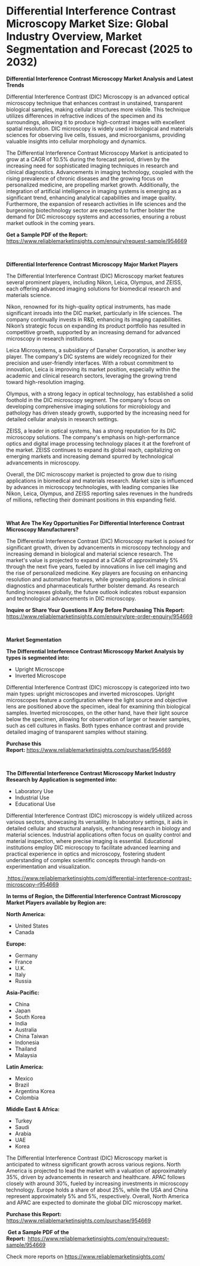 <p><h1>Differential Interference Contrast Microscopy Market Size: Global Industry Overview, Market Segmentation and Forecast (2025 to 2032)</h1></p><p><strong>Differential Interference Contrast Microscopy Market Analysis and Latest Trends</strong></p>
<p><p>Differential Interference Contrast (DIC) Microscopy is an advanced optical microscopy technique that enhances contrast in unstained, transparent biological samples, making cellular structures more visible. This technique utilizes differences in refractive indices of the specimen and its surroundings, allowing it to produce high-contrast images with excellent spatial resolution. DIC microscopy is widely used in biological and materials sciences for observing live cells, tissues, and microorganisms, providing valuable insights into cellular morphology and dynamics.</p><p>The Differential Interference Contrast Microscopy Market is anticipated to grow at a CAGR of 10.5% during the forecast period, driven by the increasing need for sophisticated imaging techniques in research and clinical diagnostics. Advancements in imaging technology, coupled with the rising prevalence of chronic diseases and the growing focus on personalized medicine, are propelling market growth. Additionally, the integration of artificial intelligence in imaging systems is emerging as a significant trend, enhancing analytical capabilities and image quality. Furthermore, the expansion of research activities in life sciences and the burgeoning biotechnology sector are expected to further bolster the demand for DIC microscopy systems and accessories, ensuring a robust market outlook in the coming years.</p></p>
<p><strong>Get a Sample PDF of the Report:&nbsp;</strong> <a href="https://www.reliablemarketinsights.com/enquiry/request-sample/954669?utm_campaign=1894&utm_medium=2&utm_source=Github&utm_content=ia&utm_term=07032025&utm_id=differential-interference-contrast-microscopy">https://www.reliablemarketinsights.com/enquiry/request-sample/954669</a></p>
<p>&nbsp;</p>
<p><strong>Differential Interference Contrast Microscopy Major Market Players</strong></p>
<p><p>The Differential Interference Contrast (DIC) Microscopy market features several prominent players, including Nikon, Leica, Olympus, and ZEISS, each offering advanced imaging solutions for biomedical research and materials science.</p><p>Nikon, renowned for its high-quality optical instruments, has made significant inroads into the DIC market, particularly in life sciences. The company continually invests in R&D, enhancing its imaging capabilities. Nikon’s strategic focus on expanding its product portfolio has resulted in competitive growth, supported by an increasing demand for advanced microscopy in research institutions.</p><p>Leica Microsystems, a subsidiary of Danaher Corporation, is another key player. The company's DIC systems are widely recognized for their precision and user-friendly interfaces. With a robust commitment to innovation, Leica is improving its market position, especially within the academic and clinical research sectors, leveraging the growing trend toward high-resolution imaging.</p><p>Olympus, with a strong legacy in optical technology, has established a solid foothold in the DIC microscopy segment. The company's focus on developing comprehensive imaging solutions for microbiology and pathology has driven steady growth, supported by the increasing need for detailed cellular analysis in research settings.</p><p>ZEISS, a leader in optical systems, has a strong reputation for its DIC microscopy solutions. The company's emphasis on high-performance optics and digital image processing technology places it at the forefront of the market. ZEISS continues to expand its global reach, capitalizing on emerging markets and increasing demand spurred by technological advancements in microscopy.</p><p>Overall, the DIC microscopy market is projected to grow due to rising applications in biomedical and materials research. Market size is influenced by advances in microscopy technologies, with leading companies like Nikon, Leica, Olympus, and ZEISS reporting sales revenues in the hundreds of millions, reflecting their dominant positions in this expanding field.</p></p>
<p>&nbsp;</p>
<p><strong>What Are The Key Opportunities For Differential Interference Contrast Microscopy Manufacturers?</strong></p>
<p><p>The Differential Interference Contrast (DIC) Microscopy market is poised for significant growth, driven by advancements in microscopy technology and increasing demand in biological and material science research. The market's value is projected to expand at a CAGR of approximately 5% through the next five years, fueled by innovations in live cell imaging and the rise of personalized medicine. Key players are focusing on enhancing resolution and automation features, while growing applications in clinical diagnostics and pharmaceuticals further bolster demand. As research funding increases globally, the future outlook indicates robust expansion and technological advancements in DIC microscopy.</p></p>
<p><strong>Inquire or Share Your Questions If Any Before Purchasing This Report:</strong> <a href="https://www.reliablemarketinsights.com/enquiry/pre-order-enquiry/954669?utm_campaign=1894&utm_medium=2&utm_source=Github&utm_content=ia&utm_term=07032025&utm_id=differential-interference-contrast-microscopy">https://www.reliablemarketinsights.com/enquiry/pre-order-enquiry/954669</a></p>
<p>&nbsp;</p>
<p><strong>Market Segmentation</strong></p>
<p><strong>The Differential Interference Contrast Microscopy Market Analysis by types is segmented into:</strong></p>
<p><ul><li>Upright Microscope</li><li>Inverted Microscope</li></ul></p>
<p><p>Differential Interference Contrast (DIC) microscopy is categorized into two main types: upright microscopes and inverted microscopes. Upright microscopes feature a configuration where the light source and objective lens are positioned above the specimen, ideal for examining thin biological samples. Inverted microscopes, on the other hand, have their light source below the specimen, allowing for observation of larger or heavier samples, such as cell cultures in flasks. Both types enhance contrast and provide detailed imaging of transparent samples without staining.</p></p>
<p><strong>Purchase this Report:&nbsp;</strong><a href="https://www.reliablemarketinsights.com/purchase/954669?utm_campaign=1894&utm_medium=2&utm_source=Github&utm_content=ia&utm_term=07032025&utm_id=differential-interference-contrast-microscopy">https://www.reliablemarketinsights.com/purchase/954669</a></p>
<p>&nbsp;</p>
<p><strong>The Differential Interference Contrast Microscopy Market Industry Research by Application is segmented into:</strong></p>
<p><ul><li>Laboratory Use</li><li>Industrial Use</li><li>Educational Use</li></ul></p>
<p><p>Differential Interference Contrast (DIC) microscopy is widely utilized across various sectors, showcasing its versatility. In laboratory settings, it aids in detailed cellular and structural analysis, enhancing research in biology and material sciences. Industrial applications often focus on quality control and material inspection, where precise imaging is essential. Educational institutions employ DIC microscopy to facilitate advanced learning and practical experience in optics and microscopy, fostering student understanding of complex scientific concepts through hands-on experimentation and visualization.</p></p>
<p><a href="https://www.reliablemarketinsights.com/differential-interference-contrast-microscopy-r954669?utm_campaign=1894&utm_medium=2&utm_source=Github&utm_content=ia&utm_term=07032025&utm_id=differential-interference-contrast-microscopy">&nbsp;https://www.reliablemarketinsights.com/differential-interference-contrast-microscopy-r954669</a></p>
<p><strong>In terms of Region, the Differential Interference Contrast Microscopy Market Players available by Region are:</strong></p>
<p>
    <p> <strong> North America: </strong>
        <ul>
            <li>United States</li>
            <li>Canada</li>
        </ul>
        </p> 
    <p> <strong> Europe: </strong>
        <ul>
            <li>Germany</li>
            <li>France</li>
            <li>U.K.</li>
            <li>Italy</li>
            <li>Russia</li>
        </ul>
        </p> 
    <p> <strong> Asia-Pacific: </strong>
        <ul>
            <li>China</li>
            <li>Japan</li>
            <li>South Korea</li>
            <li>India</li>
            <li>Australia</li>
            <li>China Taiwan</li>
            <li>Indonesia</li>
            <li>Thailand</li>
            <li>Malaysia</li>
        </ul>
        </p> 
    <p> <strong> Latin America: </strong>
        <ul>
            <li>Mexico</li>
            <li>Brazil</li>
            <li>Argentina Korea</li>
            <li>Colombia</li>
        </ul>
        </p> 
    <p> <strong> Middle East & Africa: </strong>
        <ul>
            <li>Turkey</li>
            <li>Saudi</li>
            <li>Arabia</li>
            <li>UAE</li>
            <li>Korea</li>
        </ul>
    </p>
    </p>
<p><p>The Differential Interference Contrast (DIC) Microscopy market is anticipated to witness significant growth across various regions. North America is projected to lead the market with a valuation of approximately 35%, driven by advancements in research and healthcare. APAC follows closely with around 30%, fueled by increasing investments in microscopy technology. Europe holds a share of about 25%, while the USA and China represent approximately 5% and 5%, respectively. Overall, North America and APAC are expected to dominate the global DIC microscopy market.</p></p>
<p><strong>Purchase this Report: </strong><a href="https://www.reliablemarketinsights.com/purchase/954669?utm_campaign=1894&utm_medium=2&utm_source=Github&utm_content=ia&utm_term=07032025&utm_id=differential-interference-contrast-microscopy">https://www.reliablemarketinsights.com/purchase/954669</a></p>
<p>&nbsp;<strong>Get a Sample PDF of the Report:&nbsp;&nbsp;</strong><a href="https://www.reliablemarketinsights.com/enquiry/request-sample/954669?utm_campaign=1894&utm_medium=2&utm_source=Github&utm_content=ia&utm_term=07032025&utm_id=differential-interference-contrast-microscopy">https://www.reliablemarketinsights.com/enquiry/request-sample/954669</a></p>
<p><strong></strong></p>
<p>Check more reports on <a href="https://www.reliablemarketinsights.com/?utm_campaign=1894&utm_medium=2&utm_source=Github&utm_content=ia&utm_term=07032025&utm_id=differential-interference-contrast-microscopy">https://www.reliablemarketinsights.com/</a></p>